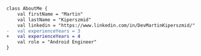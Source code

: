    
```diff

class AboutMe {
    val firstName = "Martin"
    val lastName = "Kiperszmid"
    val linkedin = "https://www.linkedin.com/in/DevMartinKiperszmid/"
-   val experienceYears = 3
+   val experienceYears = 4
    val role = "Android Engineer"
}

```

<!--
**MKiperszmid/MKiperszmid** is a ✨ _special_ ✨ repository because its `README.md` (this file) appears on your GitHub profile.

Here are some ideas to get you started:

- 🔭 I’m currently working on ...
- 🌱 I’m currently learning ...
- 👯 I’m looking to collaborate on ...
- 🤔 I’m looking for help with ...
- 💬 Ask me about ...
- 📫 How to reach me: ...
- 😄 Pronouns: ...
- ⚡ Fun fact: ...
-->
